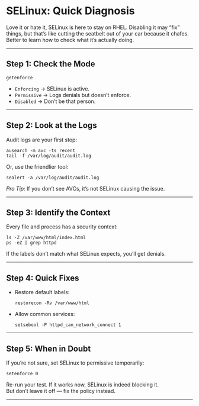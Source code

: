 # SELinux: Quick Diagnosis

Love it or hate it, SELinux is here to stay on RHEL. Disabling it may “fix” things, but that’s like cutting the seatbelt out of your car because it chafes. Better to learn how to check what it’s actually doing.

---

## Step 1: Check the Mode

    getenforce

- `Enforcing` → SELinux is active.  
- `Permissive` → Logs denials but doesn’t enforce.  
- `Disabled` → Don’t be that person.

---

## Step 2: Look at the Logs

Audit logs are your first stop:

    ausearch -m avc -ts recent
    tail -f /var/log/audit/audit.log

Or, use the friendlier tool:

    sealert -a /var/log/audit/audit.log

*Pro Tip*: If you don’t see AVCs, it’s not SELinux causing the issue.

---

## Step 3: Identify the Context

Every file and process has a security context:

    ls -Z /var/www/html/index.html
    ps -eZ | grep httpd

If the labels don’t match what SELinux expects, you’ll get denials.

---

## Step 4: Quick Fixes

- Restore default labels:

      restorecon -Rv /var/www/html

- Allow common services:

      setsebool -P httpd_can_network_connect 1

---

## Step 5: When in Doubt

If you’re not sure, set SELinux to permissive temporarily:

    setenforce 0

Re-run your test. If it works now, SELinux is indeed blocking it.  
But don’t leave it off — fix the policy instead.

---